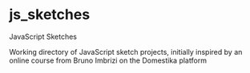 # js_sketches
 JavaScript Sketches

 Working directory of JavaScript sketch projects, initially inspired by an online course
 from Bruno Imbrizi on the Domestika platform
